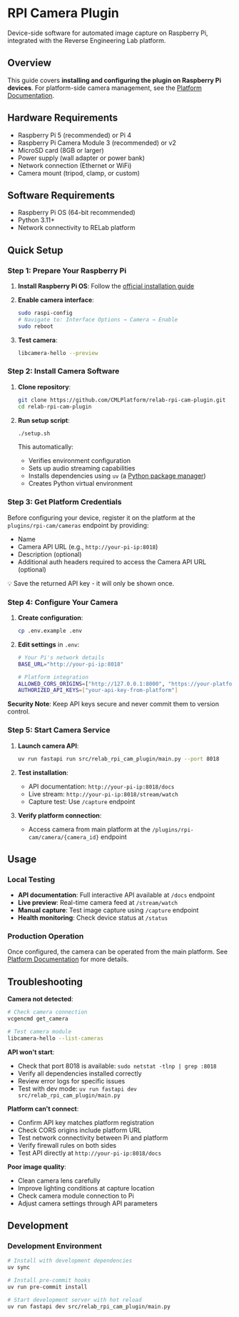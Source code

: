 # RPI Camera Plugin

Device-side software for automated image capture on Raspberry Pi, integrated with the Reverse Engineering Lab platform.

## Overview

This guide covers **installing and configuring the plugin on Raspberry Pi devices**. For platform-side camera management, see the [Platform Documentation](https://docs.cml-relab.org/user-guides/rpi-cam/).

## Hardware Requirements

- Raspberry Pi 5 (recommended) or Pi 4
- Raspberry Pi Camera Module 3 (recommended) or v2
- MicroSD card (8GB or larger)
- Power supply (wall adapter or power bank)
- Network connection (Ethernet or WiFi)
- Camera mount (tripod, clamp, or custom)

## Software Requirements

- Raspberry Pi OS (64-bit recommended)
- Python 3.11+
- Network connectivity to RELab platform

## Quick Setup

### Step 1: Prepare Your Raspberry Pi

1. **Install Raspberry Pi OS**: Follow the [official installation guide](https://www.raspberrypi.com/documentation/computers/getting-started.html#installing-the-operating-system)

1. **Enable camera interface**:

   ```bash
   sudo raspi-config
   # Navigate to: Interface Options → Camera → Enable
   sudo reboot
   ```

1. **Test camera**:

   ```bash
   libcamera-hello --preview
   ```

### Step 2: Install Camera Software

1. **Clone repository**:

   ```bash
   git clone https://github.com/CMLPlatform/relab-rpi-cam-plugin.git
   cd relab-rpi-cam-plugin
   ```

1. **Run setup script**:

   ```bash
   ./setup.sh
   ```

   This automatically:

   - Verifies environment configuration
   - Sets up audio streaming capabilities
   - Installs dependencies using `uv` (a [Python package manager](https://docs.astral.sh/uv/))
   - Creates Python virtual environment

### Step 3: Get Platform Credentials

<!-- TODO: Replace by description of UI flow on main platform once available -->

Before configuring your device, register it on the platform at the `plugins/rpi-cam/cameras` endpoint by providing:

- Name
- Camera API URL (e.g., `http://your-pi-ip:8018`)
- Description (optional)
- Additional auth headers required to access the Camera API URL (optional)

💡 Save the returned API key - it will only be shown once.

### Step 4: Configure Your Camera

1. **Create configuration**:

   ```bash
   cp .env.example .env
   ```

1. **Edit settings** in `.env`:

   ```bash
   # Your Pi's network details
   BASE_URL="http://your-pi-ip:8018"

   # Platform integration
   ALLOWED_CORS_ORIGINS=["http://127.0.0.1:8000", "https://your-platform.com"]
   AUTHORIZED_API_KEYS=["your-api-key-from-platform"]
   ```

**Security Note**: Keep API keys secure and never commit them to version control.

### Step 5: Start Camera Service

1. **Launch camera API**:

   ```bash
   uv run fastapi run src/relab_rpi_cam_plugin/main.py --port 8018
   ```

1. **Test installation**:

   - API documentation: `http://your-pi-ip:8018/docs`
   - Live stream: `http://your-pi-ip:8018/stream/watch`
   - Capture test: Use `/capture` endpoint

1. **Verify platform connection**:

   <!-- TODO: Replace by description of UI flow on main platform once available -->

   - Access camera from main platform at the `/plugins/rpi-cam/camera/{camera_id}` endpoint

## Usage

### Local Testing

- **API documentation**: Full interactive API available at `/docs` endpoint
- **Live preview**: Real-time camera feed at `/stream/watch`
- **Manual capture**: Test image capture using `/capture` endpoint
- **Health monitoring**: Check device status at `/status`

### Production Operation

Once configured, the camera can be operated from the main platform. See
[Platform Documentation](https://docs.cml-relab.org/user-guides/rpi-cam/) for more details.

## Troubleshooting

**Camera not detected**:

```bash
# Check camera connection
vcgencmd get_camera

# Test camera module
libcamera-hello --list-cameras
```

**API won't start**:

- Check that port 8018 is available: `sudo netstat -tlnp | grep :8018`
- Verify all dependencies installed correctly
- Review error logs for specific issues
- Test with dev mode: `uv run fastapi dev src/relab_rpi_cam_plugin/main.py`

**Platform can't connect**:

- Confirm API key matches platform registration
- Check CORS origins include platform URL
- Test network connectivity between Pi and platform
- Verify firewall rules on both sides
- Test API directly at `http://your-pi-ip:8018/docs`

**Poor image quality**:

- Clean camera lens carefully
- Improve lighting conditions at capture location
- Check camera module connection to Pi
- Adjust camera settings through API parameters

## Development

### Development Environment

```bash
# Install with development dependencies
uv sync

# Install pre-commit hooks
uv run pre-commit install

# Start development server with hot reload
uv run fastapi dev src/relab_rpi_cam_plugin/main.py
```

